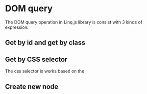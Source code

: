 # DOM query

The DOM query operation in Linq.js library is consist with 3 kinds of expression:

## Get by id and get by class

## Get by CSS selector

The css selector is works based on the 

## Create new node



